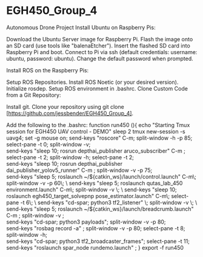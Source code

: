 # EGH450_Group_4
Autonomous Drone Project
Install Ubuntu on Raspberry Pis:

Download the Ubuntu Server image for Raspberry Pi.
Flash the image onto an SD card (use tools like "balenaEtcher").
Insert the flashed SD card into Raspberry Pi and boot.
Connect to Pi via ssh (default credentials: username: ubuntu, password: ubuntu).
Change the default password when prompted.

Install ROS on the Raspberry Pis:

Setup ROS Repositories.
Install ROS Noetic (or your desired version).
Initialize rosdep.
Setup ROS environment in .bashrc.
Clone Custom Code from a Git Repository:

Install git.
Clone your repository using git clone [https://github.com/jessbender/EGH450_Group_4].

Add the following to the .bashrc:
function run450 (){
  echo "Starting Tmux session for EGH450 UAV control - DEMO"
  sleep 2
  tmux new-session -s uavg4\; set -g mouse on\; send-keys "roscore" C-m\; split-window -h -p 85\; select-pane -t 0\; split-window -v\;                   \
      send-keys "sleep 10; rosrun depthai_publisher aruco_subscriber" C-m \; select-pane -t 2\; split-window -h\; select-pane -t 2\;                   \
      send-keys "sleep 10; rosrun depthai_publisher dai_publisher_yolov5_runner" C-m \; split-window -v -p 75\;               \
      send-keys "sleep 5; roslaunch ~/${catkin_ws}/launch/control.launch" C-m\; split-window -v -p 60\;                                 \
      send-keys "sleep 5; roslaunch qutas_lab_450 environment.launch" C-m\; split-window -v \;                                        \
      send-keys "sleep 10; roslaunch egh450_target_solvepnp pose_estimator.launch" C-m\;  select-pane -t 6\;                                   \
      send-keys "cd-spar; python3 tf2_listener" \;  split-window -v \;                                        \
      send-keys "sleep 5; roslaunch ~/${catkin_ws}/launch/breadcrumb.launch" C-m \;  split-window -v \;                                        \
      send-keys "cd-spar; python3 payloads"\;  split-window -v -p 80\;                      \
      send-keys "rosbag record -a" \; split-window -v -p 80\; select-pane -t 8\; split-window -h\; \
      send-keys "cd-spar; python3 tf2_broadcaster_frames"\; select-pane -t 11\;                                                 \
      send-keys "roslaunch spar_node rundemo.launch" \;
}
export -f run450
